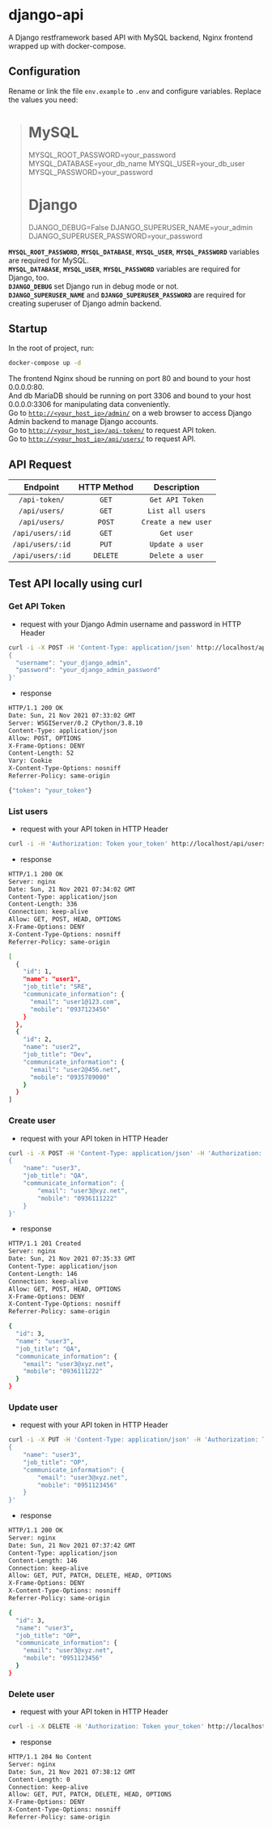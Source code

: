 # django-api
A Django restframework based API with MySQL backend, Nginx frontend wrapped up with docker-compose.

## Configuration
Rename or link the file `env.example` to `.env` and configure variables. Replace the values you need:

># MySQL
>MYSQL_ROOT_PASSWORD=your_password
>MYSQL_DATABASE=your_db_name
>MYSQL_USER=your_db_user
>MYSQL_PASSWORD=your_password
>
># Django
>DJANGO_DEBUG=False
>DJANGO_SUPERUSER_NAME=your_admin
>DJANGO_SUPERUSER_PASSWORD=your_password

**`MYSQL_ROOT_PASSWORD`**, **`MYSQL_DATABASE`**, **`MYSQL_USER`**, **`MYSQL_PASSWORD`** variables are required for MySQL.  
**`MYSQL_DATABASE`**, **`MYSQL_USER`**, **`MYSQL_PASSWORD`** variables are required for Django, too.  
**`DJANGO_DEBUG`** set Django run in debug mode or not.  
**`DJANGO_SUPERUSER_NAME`** and **`DJANGO_SUPERUSER_PASSWORD`** are required for creating superuser of Django admin backend.

## Startup
In the root of project, run:
```bash
docker-compose up -d
```
The frontend Nginx shoud be running on port 80 and bound to your host 0.0.0.0:80.  
And db MariaDB should be running on port 3306 and bound to your host 0.0.0.0:3306 for manipulating data conveniently.  
Go to [`http://<your_host_ip>/admin/`](http://<your_host_ip>/admin/) on a web browser to access Django Admin backend to manage Django accounts.  
Go to [`http://<your_host_ip>/api-token/`](http://<your_host_ip>/api-token/) to request API token.  
Go to [`http://<your_host_ip>/api/users/`](http://<your_host_ip>/api/users/) to request API.

## API Request
| Endpoint                           | HTTP Method             | Description             |
| :--------------------------------: | :---------------------: | :---------------------: |
| `/api-token/`                      | `GET`                   | `Get API Token`         |
| `/api/users/`                      | `GET`                   | `List all users`        |
| `/api/users/`                      | `POST`                  | `Create a new user`     |
| `/api/users/:id`                   | `GET`                   | `Get user`              |
| `/api/users/:id`                   | `PUT`                   | `Update a user`         |
| `/api/users/:id`                   | `DELETE`                | `Delete a user`         |

## Test API locally using curl
### Get API Token
* request with your Django Admin username and password in HTTP Header
```bash
curl -i -X POST -H 'Content-Type: application/json' http://localhost/api-token/ -d '
{
  "username": "your_django_admin",
  "password": "your_django_admin_password"
}'
```

* response
```bash
HTTP/1.1 200 OK
Date: Sun, 21 Nov 2021 07:33:02 GMT
Server: WSGIServer/0.2 CPython/3.8.10
Content-Type: application/json
Allow: POST, OPTIONS
X-Frame-Options: DENY
Content-Length: 52
Vary: Cookie
X-Content-Type-Options: nosniff
Referrer-Policy: same-origin

{"token": "your_token"}
```

### List users   
* request with your API token in HTTP Header
```bash
curl -i -H 'Authorization: Token your_token' http://localhost/api/users/
```

* response
```bash
HTTP/1.1 200 OK
Server: nginx
Date: Sun, 21 Nov 2021 07:34:02 GMT
Content-Type: application/json
Content-Length: 336
Connection: keep-alive
Allow: GET, POST, HEAD, OPTIONS
X-Frame-Options: DENY
X-Content-Type-Options: nosniff
Referrer-Policy: same-origin

[
  {
    "id": 1,
    "name": "user1",
    "job_title": "SRE",
    "communicate_information": {
      "email": "user1@123.com",
      "mobile": "0937123456"
    }
  },
  {
    "id": 2,
    "name": "user2",
    "job_title": "Dev",
    "communicate_information": {
      "email": "user2@456.net",
      "mobile": "0935789000"
    }
  }
]
```

### Create user
* request with your API token in HTTP Header
```bash
curl -i -X POST -H 'Content-Type: application/json' -H 'Authorization: Token your_token' http://localhost/api/users/ -d '
{
    "name": "user3",
    "job_title": "QA",
    "communicate_information": {
        "email": "user3@xyz.net",
        "mobile": "0936111222"
    }
}'
```
* response
```bash
HTTP/1.1 201 Created
Server: nginx
Date: Sun, 21 Nov 2021 07:35:33 GMT
Content-Type: application/json
Content-Length: 146
Connection: keep-alive
Allow: GET, POST, HEAD, OPTIONS
X-Frame-Options: DENY
X-Content-Type-Options: nosniff
Referrer-Policy: same-origin

{
  "id": 3,
  "name": "user3",
  "job_title": "QA",
  "communicate_information": {
    "email": "user3@xyz.net",
    "mobile": "0936111222"
  }
}
```
### Update user
* request with your API token in HTTP Header
```bash
curl -i -X PUT -H 'Content-Type: application/json' -H 'Authorization: Token your_token' http://localhost/api/users/3/ -d '
{
    "name": "user3",
    "job_title": "OP",
    "communicate_information": {
        "email": "user3@xyz.net",
        "mobile": "0951123456"
    }
}'
```

* response
```bash
HTTP/1.1 200 OK
Server: nginx
Date: Sun, 21 Nov 2021 07:37:42 GMT
Content-Type: application/json
Content-Length: 146
Connection: keep-alive
Allow: GET, PUT, PATCH, DELETE, HEAD, OPTIONS
X-Frame-Options: DENY
X-Content-Type-Options: nosniff
Referrer-Policy: same-origin

{
  "id": 3,
  "name": "user3",
  "job_title": "OP",
  "communicate_information": {
    "email": "user3@xyz.net",
    "mobile": "0951123456"
  }
}
```
### Delete user
* request with your API token in HTTP Header
```bash
curl -i -X DELETE -H 'Authorization: Token your_token' http://localhost/api/users/3/
```
* response
```bash
HTTP/1.1 204 No Content
Server: nginx
Date: Sun, 21 Nov 2021 07:38:12 GMT
Content-Length: 0
Connection: keep-alive
Allow: GET, PUT, PATCH, DELETE, HEAD, OPTIONS
X-Frame-Options: DENY
X-Content-Type-Options: nosniff
Referrer-Policy: same-origin
```

